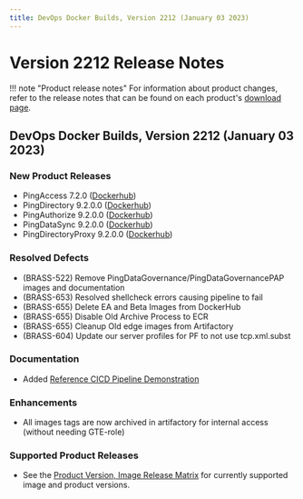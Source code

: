 ```yaml
---
title: DevOps Docker Builds, Version 2212 (January 03 2023)
---
```


# Version 2212 Release Notes

!!! note "Product release notes"
For information about product changes, refer to the release notes that can be found on each product's [download page](https://www.pingidentity.com/en/resources/downloads.html).

## DevOps Docker Builds, Version 2212 (January 03 2023)

### New Product Releases
- PingAccess 7.2.0 ([Dockerhub](https://hub.docker.com/r/pingidentity/pingaccess))
- PingDirectory 9.2.0.0 ([Dockerhub](https://hub.docker.com/r/pingidentity/pingdirectory))
- PingAuthorize 9.2.0.0 ([Dockerhub](https://hub.docker.com/r/pingidentity/pingauthorize))
- PingDataSync 9.2.0.0 ([Dockerhub](https://hub.docker.com/r/pingidentity/pingdatasync))
- PingDirectoryProxy 9.2.0.0 ([Dockerhub](https://hub.docker.com/r/pingidentity/pingdirectoryproxy))

### Resolved Defects
- (BRASS-522) Remove PingDataGovernance/PingDataGovernancePAP images and documentation
- (BRASS-653) Resolved shellcheck errors causing pipeline to fail
- (BRASS-655) Delete EA and Beta Images from DockerHub
- (BRASS-655) Disable Old Archive Process to ECR
- (BRASS-655) Cleanup Old edge images from Artifactory
- (BRASS-604) Update our server profiles for PF to not use tcp.xml.subst

### Documentation
- Added [Reference CICD Pipeline Demonstration](https://videos.pingidentity.com/detail/videos/devops/video/6318020361112/reference-cicd-pipeline-demonstration)

### Enhancements
- All images tags are now archived in artifactory for internal access (without needing GTE-role)

### Supported Product Releases
- See the [Product Version, Image Release Matrix](../docker-images/productVersionMatrix.md)
  for currently supported image and product versions.
